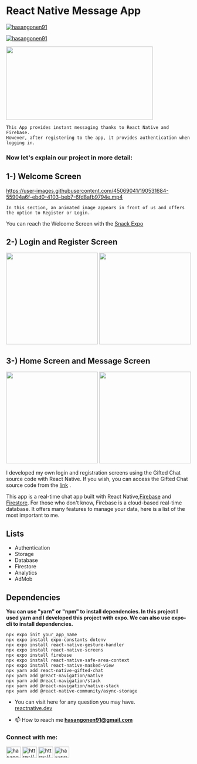 # React Native Message App
<p align="left"> <a href="https://twitter.com/hasangonen91" target="blank"><img src="https://img.shields.io/twitter/follow/hasangonen91?logo=twitter&style=for-the-badge" alt="hasangonen91" /></a> </p>
<p align="left"> <a href="https://www.linkedin.com/in/hasangonen91/" target="blank"><img src="https://img.shields.io/badge/LinkedIn-0077B5?style=for-the-badge&logo=linkedin&logoColor=white" alt="hasangonen91" /></a> </p>

<img src="https://www.innofied.com/wp-content/uploads/2018/12/2018-12-06.jpg" width="400" height="200" />



```
This App provides instant messaging thanks to React Native and Firebase.
However, after registering to the app, it provides authentication when logging in.
```


### Now let's explain our project in more detail:


## 1-) Welcome Screen
https://user-images.githubusercontent.com/45069041/190531684-55904a6f-ebd0-4103-beb7-6fd8afb9794e.mp4


```
In this section, an animated image appears in front of us and offers the option to Register or Login.
```


You can reach the Welcome Screen with the
<a href="https://snack.expo.dev/@hasangonen91/react-native-animated-fade-effect">Snack Expo</a> 

## 2-) Login and Register Screen
<img src="https://user-images.githubusercontent.com/45069041/190525349-54220341-87c5-487e-a1e2-a51fe74bc246.png" width="250"/> <img src="https://user-images.githubusercontent.com/45069041/190525904-ceb828ac-9e09-48b5-856f-05358428b6f3.png" width="250"/><br>

## 3-) Home Screen and Message Screen
<img src="https://user-images.githubusercontent.com/45069041/190526616-96fd36b8-324a-461c-b38e-0143294cd53b.png" width="250"/> <img src="https://user-images.githubusercontent.com/45069041/190526617-cc63c2b7-4110-4bc1-9146-18255331ba9d.png" width="250"/><br>


I developed my own login and registration screens using the Gifted Chat source code with React Native. If you wish, you can access the Gifted Chat source code from the <a href="https://github.com/FaridSafi/react-native-gifted-chat">link</a> .


This app is a real-time chat app built with React Native,<a href="https://firebase.google.com/">Firebase</a> and <a href="https://firebase.google.com/docs/firestore">Firestore</a>. For those who don't know, Firebase is a cloud-based real-time database. It offers many features to manage your data, here is a list of the most important to me.



## Lists

* Authentication
* Storage
* Database
* Firestore
* Analytics
* AdMob


## Dependencies


<strong>
You can use "yarn" or "npm" to install dependencies.
In this project I used yarn and I developed this project with expo. 
We can also use expo-cli to install dependencies.
</strong>

```
npx expo init your_app_name
npx expo install expo-constants dotenv
npx expo install react-native-gesture-handler
npx expo install react-native-screens
npx expo install firebase
npx expo install react-native-safe-area-context
npx expo install react-native-masked-view
npx yarn add react-native-gifted-chat
npx yarn add @react-navigation/native
npx yarn add @react-navigation/stack
npx yarn add @react-navigation/native-stack 
npx yarn add @react-native-community/async-storage

```


* You can visit here for any question you may have.<br>
<a href="https://reactnative.dev/" target="_blank" rel="noreferrer"> reactnative.dev</a>


- 📫 How to reach me **hasangonen91@gmail.com**

<h3 align="left">Connect with me:</h3>
<p align="left">
<a href="https://twitter.com/hasangonen91" target="blank"><img align="center" src="https://raw.githubusercontent.com/rahuldkjain/github-profile-readme-generator/master/src/images/icons/Social/twitter.svg" alt="hasangonen91" height="30" width="40" /></a>
<a href="https://linkedin.com/in/https://www.linkedin.com/in/hasangonen91" target="blank"><img align="center" src="https://raw.githubusercontent.com/rahuldkjain/github-profile-readme-generator/master/src/images/icons/Social/linked-in-alt.svg" alt="https://www.linkedin.com/in/hasangonen91" height="30" width="40" /></a>
<a href="https://stackoverflow.com/users/https://stackoverflow.com/users/14456602/hasan-gonen" target="blank"><img align="center" src="https://raw.githubusercontent.com/rahuldkjain/github-profile-readme-generator/master/src/images/icons/Social/stack-overflow.svg" alt="https://stackoverflow.com/users/14456602/hasan-gonen" height="30" width="40" /></a>
<a href="https://instagram.com/hasangonen91" target="blank"><img align="center" src="https://raw.githubusercontent.com/rahuldkjain/github-profile-readme-generator/master/src/images/icons/Social/instagram.svg" alt="hasangonen91" height="30" width="40" /></a>
</p>
